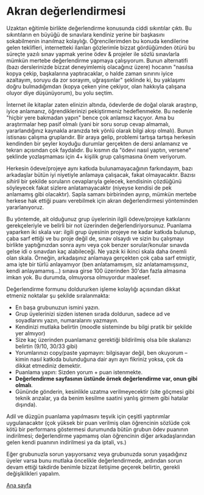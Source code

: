 # Akran değerlendirmesi
Uzaktan eğitimle birlikte değerlendirme konusunda ciddi sıkıntılar çıktı. Bu sıkıntıların en büyüğü de sınavlara kendiniz yerine bir başkasını sokabilmenin inanılmaz kolaylığı. Öğrencilerimden bu konuda kendilerine gelen teklifleri, internetteki ilanları gözlerimle bizzat gördüğümden ötürü bu süreçte yazılı sınav yapmak yerine ödev & projeler ile sözlü sınavlarla mümkün mertebe değerlendirme yapmaya çalışıyorum. Bunun alternatifi (bazı derslerinizde bizzat deneyimlemiş olacağınız üzere) hocanın "nasılsa kopya çekip, başkalarına yaptıracaklar, o halde zaman sınırını iyice azaltayım, soruyu da zor sorayım, uğraşsınlar" şeklinde ki, bu yaklaşımı doğru bulmadığımdan (kopya çeken yine çekiyor, olan hakkıyla çalışana oluyor diye düşünüyorum), bu yolu seçtim.

İnternet ile kitaplar zaten elinizin altında, ödevlerde de doğal olarak araştırıp, iyice anlamanız, öğrendiklerinizi pekiştirmeniz hedeflenmekte. Bu nedenle "hiçbir yere bakmadan yapın" bence çok anlamsız kaçıyor. Ama bu araştırmalar hep pasif olmalı (yani bir soru sorup cevap almamalı, yararlandığınız kaynakla aranızda tek yönlü olarak bilgi akışı olmalı). Bunun istisnası çalışma gruplarıdır. Bir araya gelip, problemi tartışa tartışa herkesin kendinden bir şeyler koyduğu durumlar gerçekten de dersi anlamanız ve tekrarı açısından çok faydalıdır. Bu kısmın da "ödevi nasıl yaptın, versene" şeklinde yozlaşmaması için 4+ kişilik grup çalışmasına önem veriyorum.

Herkesin ödeve/projeye aynı katkıda bulunamayacağının farkındayım, bazı arkadaşlar bütün iyi niyetiyle anlamaya çalışacak, fakat olmayacaktır. Bazısı _sihirli_ bir şekilde soruların cevaplarıyla gelecek, kendisinin çözdüğünü söyleyecek fakat sizlere anlatamayacaktır (niyeyse kendisi de pek anlamamış gibi olacaktır). Sapla samanı birbirinden ayırıp, mümkün mertebe herkese hak ettiği puanı verebilmek için akran değerlendirmesi yönteminden yararlanıyoruz.

Bu yöntemde, ait olduğunuz grup üyelerinin ilgili ödeve/projeye katkılarını gerekçeleriyle ve belirli bir not üzerinden değerlendiriyorsunuz. Puanlama yaparken iki skala var: ilgili grup üyesinin projeye ne kadar katkıda bulunup, çaba sarf ettiği ve bu proje değil de, sınav olsaydı ve sizin bu çalışmayı birlikte yaptığınızdan sonra aynı veya çok benzer sorular/konular sınavda gelse idi o sınavdan kaç alabileceği. Ne yazık ki ikinci skala daha önemli olan skala. Örneğin, arkadaşınız anlamaya gerçekten çok çaba sarf etmiştir, ama işte bir türlü anlayamıyor (ben anlatamamışım, siz anlatamamışsınız, kendi anlayamamış...) sınava girse 100 üzerinden 30'dan fazla almasına imkan yok. Bu durumda, olmuyorsa olmuyordur maalesef.

Değerlendirme formunu doldururken işleme kolaylığı açısından dikkat etmeniz noktalar şu şekilde sıralanmakta:

* En başa grubunuzun ismini yazın.
* Grup üyelerinizi sizden istenen sırada doldurun, sadece ad ve soyadlarını yazın, numaralarını yazmayın.
* Kendinizi mutlaka belirtin (moodle sisteminde bu bilgi pratik bir şekilde yer almıyor)
* Size kaç üzerinden puanlamanız gerektiği bildirilmiş olsa bile skalanızı belirtin (9/10, 30/33 gibi)
* Yorumlarınızı copy/paste yapmayın: bilgisayar değil, ben okuyorum – kimin nasıl katkıda bulunduğuna dair ayrı ayrı fikriniz yoksa, çok da dikkat etmediniz demektir.
* Puanlama yapın: Sizden yorum + puan istenmekte.
* **Değerlendirme sayfasının üstünde örnek değerlendirme var, onun gibi olmalı**.
* Gününde gönderin, kesinlikle uzatma verilmeyecektir (site göçmesi gibi teknik arızalar, ya da benim kesilme saatini yanlış girmem gibi hatalar dışında).

Adil ve düzgün puanlama yapılmasını teşvik için çeşitli yaptırımlar uygulanacaktır (çok yüksek bir puan verilmiş olan öğrencinin sözlüde çok kötü bir performans göstermesi durumunda bütün grubun ödev puanının indirilmesi; değerlendirme yapmamış olan öğrencinin diğer arkadaşlarından gelen kendi puanının indirilmesi ya da iptali, vs.)

Eğer grubunuzla sorun yaşıyorsanız veya grubunuzda sorun yaşadığınız üyeler varsa bunu mutlaka öncelikle değerlendirmede, ardından sorun devam ettiği takdirde benimle bizzat iletişime geçerek belirtin, gerekli değişiklikleri yapalım.

[Ana sayfa](README.md)